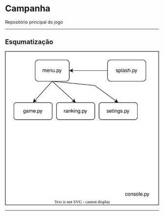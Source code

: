 # Campanha
Repositório principal do jogo

---

## Esqumatização
<img src="https://raw.githubusercontent.com/JJ-s-Rouguelike/Campanha/25b4c88da36fe1e6f4aba1b0106da97ee34e1cb8/planjamento.drawio.svg">

---
